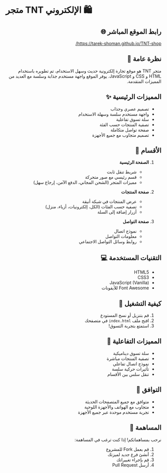 # متجر TNT الإلكتروني 🛍️

<div dir="rtl">

## رابط الموقع المباشر 🌐
https://tarek-shoman.github.io/TNT-shop/

## نظرة عامة 🌟
متجر TNT هو موقع تجارة إلكترونية حديث وسهل الاستخدام، تم تطويره باستخدام HTML و CSS و JavaScript. يوفر الموقع واجهة مستخدم جذابة وسلسة مع العديد من المميزات المتقدمة.

## المميزات الرئيسية ✨
- تصميم عصري وجذاب
- واجهة مستخدم سلسة وسهلة الاستخدام
- سلة تسوق تفاعلية
- تصفية المنتجات حسب الفئة
- صفحة تواصل متكاملة
- تصميم متجاوب مع جميع الأجهزة

## الأقسام 📑
1. **الصفحة الرئيسية**
   - شريط تنقل ثابت
   - قسم رئيسي مع صور متحركة
   - مميزات المتجر (الشحن المجاني، الدفع الآمن، إرجاع سهل)

2. **صفحة المنتجات**
   - عرض المنتجات في شبكة أنيقة
   - تصفية حسب الفئات (الكل، إلكترونيات، أزياء، منزل)
   - أزرار إضافة إلى السلة

3. **صفحة التواصل**
   - نموذج اتصال
   - معلومات التواصل
   - روابط وسائل التواصل الاجتماعي

## التقنيات المستخدمة 💻
- HTML5
- CSS3
- JavaScript (Vanilla)
- Font Awesome للأيقونات

## كيفية التشغيل 🚀
1. قم بتنزيل أو نسخ المستودع
2. افتح ملف `index.html` في متصفحك
3. استمتع بتجربة التسوق!

## المميزات التفاعلية 🎯
- سلة تسوق ديناميكية
- تصفية المنتجات مباشرة
- نموذج اتصال تفاعلي
- تأثيرات حركية سلسة
- تنقل سلس بين الأقسام

## التوافق 📱
- متوافق مع جميع المتصفحات الحديثة
- متجاوب مع الهواتف والأجهزة اللوحية
- تجربة مستخدم موحدة عبر جميع الأجهزة

## المساهمة 🤝
نرحب بمساهماتكم! إذا كنت ترغب في المساهمة:
1. قم بعمل Fork للمشروع
2. أنشئ فرع جديد لميزتك
3. قم بإجراء تغييراتك
4. أرسل Pull Request

</div>
